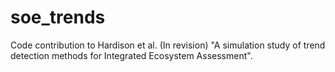 # soe_trends
Code contribution to Hardison et al. (In revision) "A simulation study of trend detection methods for Integrated Ecosystem Assessment".
